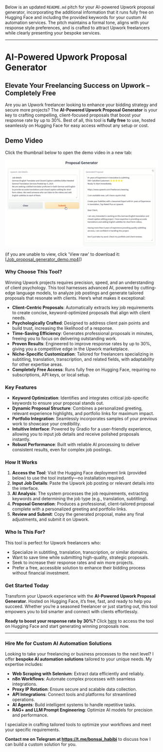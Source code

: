 Below is an updated `README.md` pitch for your AI-powered Upwork proposal generator, incorporating the additional information that it runs fully free on Hugging Face and including the provided keywords for your custom AI automation services. The pitch maintains a formal tone, aligns with your response style preferences, and is crafted to attract Upwork freelancers while clearly presenting your bespoke services.

---

# AI-Powered Upwork Proposal Generator

## Elevate Your Freelancing Success on Upwork – Completely Free

Are you an Upwork freelancer looking to enhance your bidding strategy and secure more projects? The **AI-Powered Upwork Proposal Generator** is your key to crafting compelling, client-focused proposals that boost your response rate by up to 30%. Best of all, this tool is **fully free** to use, hosted seamlessly on Hugging Face for easy access without any setup or cost.

## Demo Video

Click the thumbnail below to open the demo video in a new tab: 

<div style="display: flex; justify-content: center;">
  <a href="Upwork_job_proposal_generator_demo.mp4" target="_blank">
    <img src="upwork_proposal_generator_thumbnail.png" alt="Thumbnail for Binance Bot Trade Demo Video" width="600">
  </a>
</div>

(if you are unable to view, click 'View raw' to download it: [[Job_proposal_generator_demo.mp4](https://github.com/bonsai89/AI_job_proposal_generator_upwork/blob/main/Upwork_job_proposal_generator_demo.mp4)])


### Why Choose This Tool?

Winning Upwork projects requires precision, speed, and an understanding of client psychology. This tool harnesses advanced AI, powered by cutting-edge language models, to analyze job postings and generate tailored proposals that resonate with clients. Here’s what makes it exceptional:

- **Client-Centric Proposals**: Automatically extracts key job requirements to create concise, keyword-optimized proposals that align with client needs.
- **Psychologically Crafted**: Designed to address client pain points and build trust, increasing the likelihood of a response.
- **Time-Saving Efficiency**: Generates professional proposals in minutes, freeing you to focus on delivering outstanding work.
- **Proven Results**: Engineered to improve response rates by up to 30%, giving you a competitive edge in the Upwork marketplace.
- **Niche-Specific Customization**: Tailored for freelancers specializing in subtitling, translation, transcription, and related fields, with adaptability for other expertise areas.
- **Completely Free Access**: Runs fully free on Hugging Face, requiring no subscriptions, API keys, or local setup.

### Key Features

- **Keyword Optimization**: Identifies and integrates critical job-specific keywords to ensure your proposal stands out.
- **Dynamic Proposal Structure**: Combines a personalized greeting, relevant experience highlights, and portfolio links for maximum impact.
- **Portfolio Integration**: Seamlessly incorporates samples of your previous work to showcase your credibility.
- **Intuitive Interface**: Powered by Gradio for a user-friendly experience, allowing you to input job details and receive polished proposals instantly.
- **Robust Performance**: Built with reliable AI processing to deliver consistent results, even for complex job postings.

### How It Works

1. **Access the Tool**: Visit the Hugging Face deployment link (provided below) to use the tool instantly—no installation required.
2. **Input Job Details**: Paste the Upwork job posting or relevant details into the interface.
3. **AI Analysis**: The system processes the job requirements, extracting keywords and determining the job type (e.g., translation, subtitling).
4. **Proposal Generation**: Produces a professional, client-tailored proposal complete with a personalized greeting and portfolio links.
5. **Review and Submit**: Copy the generated proposal, make any final adjustments, and submit it on Upwork.

### Who Is This For?

This tool is perfect for Upwork freelancers who:
- Specialize in subtitling, translation, transcription, or similar domains.
- Want to save time while submitting high-quality, strategic proposals.
- Seek to increase their response rates and win more projects.
- Prefer a free, accessible solution to enhance their bidding process without financial investment.

### Get Started Today

Transform your Upwork experience with the **AI-Powered Upwork Proposal Generator**. Hosted on Hugging Face, it’s free, fast, and ready to help you succeed. Whether you’re a seasoned freelancer or just starting out, this tool empowers you to bid smarter and connect with clients effortlessly.

**Ready to boost your response rate by 30%?** Click [here](#) to access the tool on Hugging Face and start generating winning proposals now.

---

### Hire Me for Custom AI Automation Solutions

Looking to take your freelancing or business processes to the next level? I offer **bespoke AI automation solutions** tailored to your unique needs. My expertise includes:

- **Web Scraping with Selenium**: Extract data efficiently and reliably.
- **n8n Workflows**: Automate complex processes with seamless integrations.
- **Proxy IP Rotation**: Ensure secure and scalable data collection.
- **API Integrations**: Connect tools and platforms for streamlined operations.
- **AI Agents**: Build intelligent systems to handle repetitive tasks.
- **RAG+ and LLM Prompt Engineering**: Optimize AI models for precision and performance.

I specialize in crafting tailored tools to optimize your workflows and meet your specific requirements. 

**Contact me on Telegram at https://t.me/bonsai_habibi** to discuss how I can build a custom solution for you.
